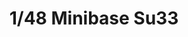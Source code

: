 ---
layout: product
title: "1/48 Minibase Su33 "
price: "14000" 
desc: "Maketa"
img_path: "/assets/img/MBASE 8001.webp"
brand: "N/A"
available: true
special_offer: false
new: true
soon: false
cat: "010000"
subcat: "013400"
subsubcat: "0N/A"
sifra: "MBASE 8001"
popular: false
spec: false
---
